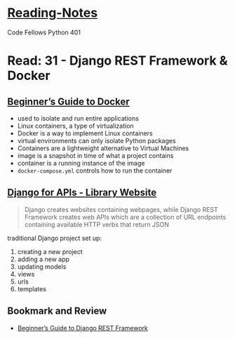 # [Reading-Notes](https://alsosteve.github.io/reading-notes/)
Code Fellows Python 401

# Read: 31 - Django REST Framework & Docker

## [Beginner’s Guide to Docker](https://wsvincent.com/beginners-guide-to-docker/)
- used to isolate and run entire applications
- Linux containers, a type of virtualization
- Docker is a way to implement Linux containers
- virtual environments can only isolate Python packages
- Containers are a lightweight alternative to Virtual Machines
- image is a snapshot in time of what a project contains
- container is a running instance of the image
- `docker-compose.yml` controls how to run the container

## [Django for APIs - Library Website](https://djangoforapis.com/library-website-and-api/)
> Django creates websites containing webpages, while Django REST Framework creates web APIs which are a collection of URL endpoints containing available HTTP verbs that return JSON

traditional Django project set up:
1. creating a new project
2. adding a new app
3. updating models
4. views
5. urls
6. templates

## Bookmark and Review
- [Beginner’s Guide to Django REST Framework](https://wsvincent.com/official-django-rest-framework-tutorial-beginners-guide)